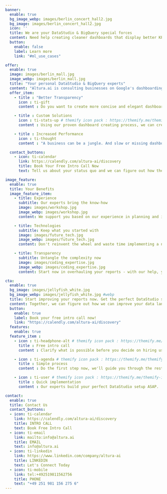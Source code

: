 ```yaml
---
banner:
  enable: true
  bg_image_webp: images/berlin_concert_hall2.jpg
  bg_image: images/berlin_concert_hall2.jpg
  icon: ''
  title: We are your DataStudio & BigQuery special forces
  content: Need help creating cleaner dashboards that display better KPI's?
  button:
    enable: false
    label: Learn more
    link: "#ml_use_cases"

offer:
  enable: true
  image: images/berlin_mall.jpg
  image_webp: images/berlin_mall.jpg
  title: "Your personal DataStudio & BigQuery experts"
  content: "Altura.ai is consulting businesses on Google's dashboarding solution DataStudio and connected data lake BigQuery"
  offer_item:
    - title : "Better Transparency"
      icon : ti-gift
      content : Do you want to create more concise and elegant dashboards in DataStudio, that really get to the core of your KPIs? We can be your guide in making that a reality.

    - title : Custom Solutions
      icon : ti-stats-up # themify icon pack : https://themify.me/themify-icons
      content : Using our proven dashboard creating process, we can create the the perfect dashboards for your organization that will increase worker engagement in your departments.

    - title : Increased Performance
      icon : ti-thought
      content : "A business can be a jungle. And slow or missing dashboards won't help with that. We support your business in creating clear goals and precisly measured performance. [FIXME: reduce, clarify]"

  contact_buttons:
    - icon: ti-calendar
      link: https://calendly.com/altura-ai/discovery
      title: Book Your Free Intro Call Now
      text: Tell us about your status quo and we can figure out how the perfect DataStudio solution can look like, together.

image_feature:
  enable: true
  title: Your Benefits
  image_feature_item:
    - title: Experience
      subtitle: Our experts bring the know-how
      image: images/workshop.jpg
      image_webp: images/workshop.jpg
      content: We support you based on our experience in planning and implementing dashboards in other companies just like yours.

    - title: Technologies
      subtitle: Keep what you started with
      image: images/future_tech.jpg
      image_webp: images/future_tech.jpg
      content: Don't reinvent the wheel and waste time implementing a new BI solution. Instead, profit more from DataStudio and BigQuery 

    - title: Transparency
      subtitle: Untangle the complexity now
      image: images/coding_expertise.jpg
      image_webp: images/coding_expertise.jpg
      content: Start now in overhauling your reports - with our help, you'll introduce a never known clarity for you and your team.

cta:
  enable: true
  bg_image: images/jellyfish_white.jpg
  bg_image_webp: images/jellyfish_white.jpg #webp
  title: Start improving your reports now. Get the perfect DataStudio solution.
  content: Together, we can figure out how we can improve your data landscape, select the right KPIs and implement everthing consistently.
  button:
    enable: true
    label: Book your free intro call now!
    link: "https://calendly.com/altura-ai/discovery"
  features:
    enable: true
  feature_item :
    - icon : ti-headphone-alt # themify icon pack : https://themify.me/themify-icons
      title : Free intro call
      content : Clarify what is possible before you decide on hiring us.

    - icon : ti-agenda # themify icon pack : https://themify.me/themify-icons
      title : Simple process
      content : Do the first step now, we'll guide you through the rest.

    - icon : ti-user # themify icon pack : https://themify.me/themify-icons
      title : Quick implementation
      content : Our experts build your perfect DataStudio setup ASAP.

contact:
  enable: true
  title: Contact Us
  contact_buttons:
  - icon: ti-calendar
    link: https://calendly.com/altura-ai/discovery
    title: INTRO CALL
    text: Book Free Intro Call
  - icon: ti-email
    link: mailto:info@altura.ai
    title: EMAIL
    text: info@altura.ai
  - icon: ti-linkedin
    link: https://www.linkedin.com/company/altura-ai
    title: LINKEDIN
    text: Let's Connect Today
  - icon: ti-mobile
    link: tel:+492519811562756
    title: PHONE
    text: "+49 251 981 156 275 6"
---
```

